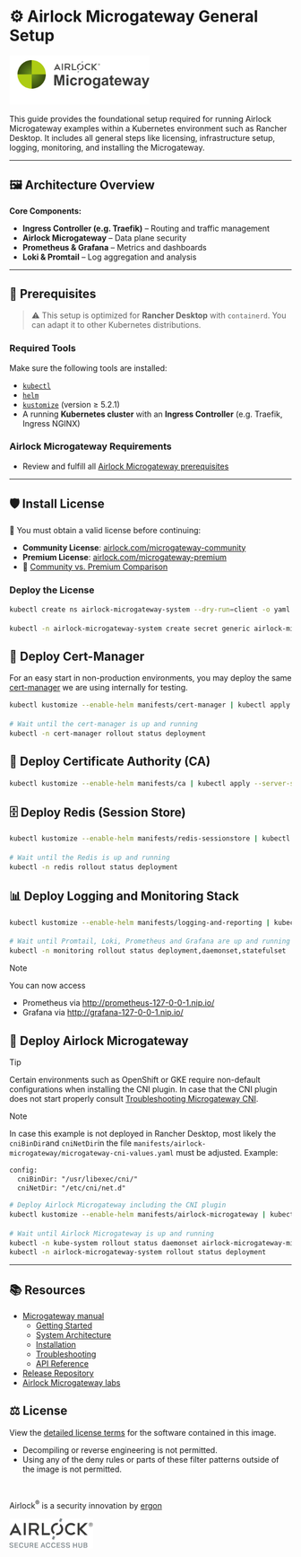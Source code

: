 # ⚙️ Airlock Microgateway General Setup

<p align="left">
  <img src="https://raw.githubusercontent.com/airlock/microgateway/main/media/Microgateway_Labeled_AlignRight.svg" alt="Microgateway Logo" width="250">
</p>

This guide provides the foundational setup required for running Airlock Microgateway examples within a Kubernetes environment such as Rancher Desktop. It includes all general steps like licensing, infrastructure setup, logging, monitoring, and installing the Microgateway.

---

## 🖼️ Architecture Overview

**Core Components:**
- **Ingress Controller (e.g. Traefik)** – Routing and traffic management
- **Airlock Microgateway** – Data plane security
- **Prometheus & Grafana** – Metrics and dashboards
- **Loki & Promtail** – Log aggregation and analysis

---

## 🧰 Prerequisites

> ⚠️ This setup is optimized for **Rancher Desktop** with `containerd`. You can adapt it to other Kubernetes distributions.

### Required Tools
Make sure the following tools are installed:
- [`kubectl`](https://kubernetes.io/docs/reference/kubectl/overview/)
- [`helm`](https://helm.sh/docs/intro/install/)
- [`kustomize`](https://kustomize.io) (version ≥ 5.2.1)
- A running **Kubernetes cluster** with an **Ingress Controller** (e.g. Traefik, Ingress NGINX)

### Airlock Microgateway Requirements
- Review and fulfill all [Airlock Microgateway prerequisites](https://docs.airlock.com/microgateway/latest/#data/1660804711882.html)

---

## 🛡️ Install License

 📝 You must obtain a valid license before continuing:
 - **Community License**: [airlock.com/microgateway-community](https://airlock.com/en/microgateway-community)
 - **Premium License**: [airlock.com/microgateway-premium](https://airlock.com/en/microgateway-premium)
 - 📘 [Community vs. Premium Comparison](https://docs.airlock.com/microgateway/latest/#data/1675772882054.html)

### Deploy the License
```bash
kubectl create ns airlock-microgateway-system --dry-run=client -o yaml | kubectl apply -f -

kubectl -n airlock-microgateway-system create secret generic airlock-microgateway-license --from-file=microgateway-license.txt --dry-run=client -o yaml | kubectl apply -f -
```

## 📜 Deploy Cert-Manager
For an easy start in non-production environments, you may deploy the same [cert-manager](https://cert-manager.io/) we are using internally for testing.
```bash
kubectl kustomize --enable-helm manifests/cert-manager | kubectl apply --server-side -f -

# Wait until the cert-manager is up and running
kubectl -n cert-manager rollout status deployment
```

## 📜 Deploy Certificate Authority (CA)
```bash
kubectl kustomize --enable-helm manifests/ca | kubectl apply --server-side -f -
```

## 🗄️ Deploy Redis (Session Store)
```bash
kubectl kustomize --enable-helm manifests/redis-sessionstore | kubectl apply --server-side -f -

# Wait until the Redis is up and running
kubectl -n redis rollout status deployment
```

## 📊 Deploy Logging and Monitoring Stack
```bash
kubectl kustomize --enable-helm manifests/logging-and-reporting | kubectl apply --server-side -f -

# Wait until Promtail, Loki, Prometheus and Grafana are up and running
kubectl -n monitoring rollout status deployment,daemonset,statefulset
```

> [!NOTE]
> You can now access
> * Prometheus via http://prometheus-127-0-0-1.nip.io/
> * Grafana via http://grafana-127-0-0-1.nip.io/

## 🚀 Deploy Airlock Microgateway
> [!TIP]
> Certain environments such as OpenShift or GKE require non-default configurations when installing the CNI plugin. In case that the CNI plugin does not start properly consult [Troubleshooting Microgateway CNI](https://docs.airlock.com/microgateway/latest/#data/1710781909882.html).

> [!NOTE]
> In case this example is not deployed in Rancher Desktop, most likely the `cniBinDir`and `cniNetDir`in the file `manifests/airlock-microgateway/microgateway-cni-values.yaml` must be adjusted.
> Example:
> ```
> config:
>   cniBinDir: "/usr/libexec/cni/"
>   cniNetDir: "/etc/cni/net.d"
> ```

```bash
# Deploy Airlock Microgateway including the CNI plugin
kubectl kustomize --enable-helm manifests/airlock-microgateway | kubectl apply -f -

# Wait until Airlock Microgateway is up and running
kubectl -n kube-system rollout status daemonset airlock-microgateway-microgateway-cni
kubectl -n airlock-microgateway-system rollout status deployment
```

---

## 📚 Resources

* [Microgateway manual](https://docs.airlock.com/microgateway/latest/)
  * [Getting Started](https://docs.airlock.com/microgateway/latest/#data/1660804708742.html)
  * [System Architecture](https://docs.airlock.com/microgateway/latest/#data/1660804709650.html)
  * [Installation](https://docs.airlock.com/microgateway/latest/#data/1660804708713.html)
  * [Troubleshooting](https://docs.airlock.com/microgateway/latest/#data/1659430054787.html)
  * [API Reference](https://docs.airlock.com/microgateway/latest/index/api/crds/index.html)
* [Release Repository](https://github.com/airlock/microgateway)
* [Airlock Microgateway labs](https://airlock.instruqt.com/pages/airlock-microgateway-labs)

## ⚖️ License
View the [detailed license terms](https://www.airlock.com/en/airlock-license) for the software contained in this image.
* Decompiling or reverse engineering is not permitted.
* Using any of the deny rules or parts of these filter patterns outside of the image is not permitted.

</details>
<br>

Airlock<sup>&#174;</sup> is a security innovation by [ergon](https://www.ergon.ch/en)

<!-- Airlock SAH Logo (different image for light/dark mode) -->
<a href="https://www.airlock.com/en/secure-access-hub/">
<picture>
    <source media="(prefers-color-scheme: dark)"
        srcset="https://raw.githubusercontent.com/airlock/microgateway/main/media/Airlock_Logo_Negative.png">
    <source media="(prefers-color-scheme: light)"
        srcset="https://raw.githubusercontent.com/airlock/microgateway/main/media/Airlock_Logo.png">
    <img alt="Airlock Secure Access Hub" src="https://raw.githubusercontent.com/airlock/microgateway/main/media/Airlock_Logo.png" width="150">
</picture>
</a>
